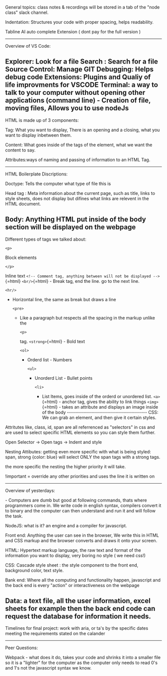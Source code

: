 General topics: class notes & recordings will be stored in a tab of the
"node class" slack channel.

Indentation: Structures your code with proper spacing, helps
readability.

Tabline AI auto complete Extension ( dont pay for the full version )

  -------------------------------------
  Overview of VS Code:

  Explorer: Look for a file Search :
  Search for a file Source Control:
  Manage GIT Debugging: Helps debug
  code Extensions: Plugins and Qualiy
  of life improvments for VSCODE
  Terminal: a way to talk to your
  computer without opening other
  applications (command line) -
  Creation of file, moving files,
  Allows you to use nodeJs
  -------------------------------------

HTML is made up of 3 components:

Tag: What you want to display, There is an opening and a closing, what
you want to display inbetween them.

Content: What goes inside of the tags of the element, what we want the
content to say.

Attributes:ways of naming and passing of information to an HTML Tag.

  ---------------------------------------
  HTML Boilerplate Discriptions:

  Doctype: Tells the computer what type
  of file this is

  Head tag : Meta information about the
  current page, such as title, links to
  style sheets, does not display but
  difines what links are relevent in the
  HTML document.

  Body: Anything HTML put inside of the
  body section will be displayed on the
  webpage
  ---------------------------------------

Different types of tags we talked about:

```{=html}
<p>
```
Block elements
```{=html}
</p>
```
Inline text
`<!-- Comment tag, anything between will not be displayed -->`{=html}
`<br/>`{=html} - Break tag, end the line. go to the next line.
```{=html}
<hr/>
```
-   Horizontal line, the same as break but draws a line
    ```{=html}
    <pre>
    ```
    -   Like a paragraph but respects all the spacing in the markup
        unlike the
        ```{=html}
        <p>
        ```
        tag. `<strong>`{=html} - Bold text
        ```{=html}
        <ol>
        ```
        -   Orderd list - Numbers
            ```{=html}
            <ul>
            ```
            -   Unorderd List - Bullet points
                ```{=html}
                <li>
                ```
                -   List Items, goes inside of the orderd or unordered
                    list. `<a>`{=html} - anchor tag, gives the ability
                    to link things `<img>`{=html} - takes an attribute
                    and displays an image inside of the body
                    ---------------------------------------- CSS: We can
                    grab an element, and then give it certain styles.

Attritutes like, class, id, span are all referrenced as "selectors" in
css and are used to select specific HTML elements so you can style them
further.

Open Selector -\> Open tags -\> Indent and style

Nesting Attibutes: getting even more specific with what is being styled:
span, strong {color: blue} will select ONLY the span tags with a strong
tags.

the more specific the nesting the higher priority it will take.

!important = override any other priorities and uses the line it is
written on

  ----------------------------------------
  Overview of yesterdays:

  \- Computers are dumb but good at
  following commands, thats where
  programmers come in. We write code in
  english syntax, compilers convert it to
  binary and the computer can then
  understand and run it and will follow
  the task.

  NodeJS: what is it? an engine and a
  compiler for javascript.

  Front end: Anything the user can see in
  the browser, We write this in HTML and
  CSS markup and the browser converts and
  draws it onto your screen.

  HTML: Hypertext markup language, the raw
  text and format of the information you
  want to display, very boring no style (
  we need css!)

  CSS: Cascade style sheet : the style
  component to the front end, background
  color, text style.

  Bank end: Where all the computing and
  functionality happen, javascript and the
  back end is every "action" or
  interactiveness on the webpage

  Data: a text file, all the user
  information, excel sheets for example
  then the back end code can request the
  database for information it needs.
  ----------------------------------------

Timelines for final project: work with aria, or ta's by the specific
dates meeting the requirements stated on the calander

------------------------------------------------------------------------

Peer Questions:

Webpack - what does it do, takes your code and shrinks it into a smaller
file so it is a "lighter" for the computer as the computer only needs to
read 0's and 1's not the javascript syntax we know.
